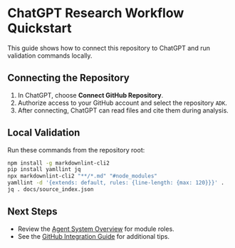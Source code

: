 # ChatGPT Research Workflow Quickstart

This guide shows how to connect this repository to ChatGPT and run validation commands locally.

## Connecting the Repository
1. In ChatGPT, choose **Connect GitHub Repository**.
2. Authorize access to your GitHub account and select the repository `ADK`.
3. After connecting, ChatGPT can read files and cite them during analysis.

## Local Validation
Run these commands from the repository root:

```bash
npm install -g markdownlint-cli2
pip install yamllint jq
npx markdownlint-cli2 "**/*.md" "#node_modules"
yamllint -d '{extends: default, rules: {line-length: {max: 120}}}' .
jq . docs/source_index.json
```

## Next Steps
- Review the [Agent System Overview](agent_system_overview.md) for module roles.
- See the [GitHub Integration Guide](github_chatgpt_integration.md) for additional tips.
